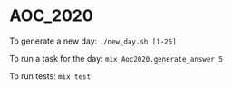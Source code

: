 # AOC_2020

To generate a new day:
`./new_day.sh [1-25]`

To run a task for the day:
`mix Aoc2020.generate_answer 5`

To run tests:
`mix test`
